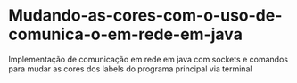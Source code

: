 # Mudando-as-cores-com-o-uso-de-comunica-o-em-rede-em-java
Implementação de comunicação em rede em java com sockets e comandos para mudar as cores dos labels do programa principal via terminal

